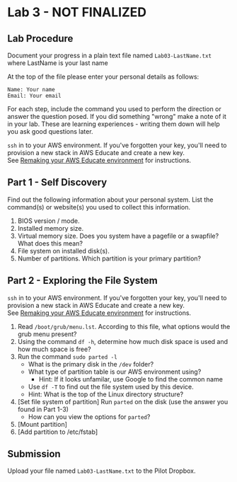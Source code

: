 # Lab 3 - NOT FINALIZED

## Lab Procedure
Document your progress in a plain text file named `Lab03-LastName.txt`  
where LastName is your last name

At the top of the file please enter your personal details as follows:
```
Name: Your name
Email: Your email

```

For each step, include the command you used to perform the direction or answer the question posed.  If you did something "wrong" make a note of it in your lab.  These are learning experiences - writing them down will help you ask good questions later.

`ssh` in to your AWS environment.  If you've forgotten your key, you'll need to provision a new stack in AWS Educate and create a new key.  
See [Remaking your AWS Educate environment](../../..) for instructions.

## Part 1 - Self Discovery
Find out the following information about your personal system.  List the command(s) or website(s) you used to collect this information.
1. BIOS version / mode.
2. Installed memory size.
3. Virtual memory size.  Does you system have a pagefile or a swapfile?  What does this mean?
4. File system on installed disk(s).
5. Number of partitions.  Which partition is your primary partition?

## Part 2 - Exploring the File System
`ssh` in to your AWS environment.  If you've forgotten your key, you'll need to provision a new stack in AWS Educate and create a new key.  
See [Remaking your AWS Educate environment](../../..) for instructions.
1. Read `/boot/grub/menu.lst`.  According to this file, what options would the grub menu present?  
2. Using the command `df -h`, determine how much disk space is used and how much space is free?
3. Run the command `sudo parted -l`
    * What is the primary disk in the `/dev` folder?  
    * What type of partition table is our AWS environment using? 
        * Hint: If it looks unfamilar, use Google to find the common name
    * Use `df -T` to find out the file system used by this device.  
    * Hint: What is the top of the Linux directory structure?
4. [Set file system of partition] Run `parted` on the disk (use the answer you found in Part 1-3)
    * How can you view the options for `parted`?
5. [Mount partition]
6. [Add partition to /etc/fstab]

## Submission
Upload your file named `Lab03-LastName.txt` to the Pilot Dropbox.
